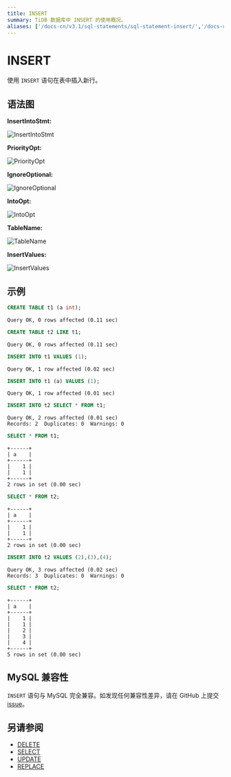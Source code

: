 ```yaml
---
title: INSERT
summary: TiDB 数据库中 INSERT 的使用概况。
aliases: ['/docs-cn/v3.1/sql-statements/sql-statement-insert/','/docs-cn/v3.1/reference/sql/statements/insert/']
---
```


# INSERT

使用 `INSERT` 语句在表中插入新行。

## 语法图

**InsertIntoStmt:**

![InsertIntoStmt](https://docs-download.pingcap.com/media/images/docs-cn/sqlgram/InsertIntoStmt.png)

**PriorityOpt:**

![PriorityOpt](https://docs-download.pingcap.com/media/images/docs-cn/sqlgram/PriorityOpt.png)

**IgnoreOptional:**

![IgnoreOptional](https://docs-download.pingcap.com/media/images/docs-cn/sqlgram/IgnoreOptional.png)

**IntoOpt:**

![IntoOpt](https://docs-download.pingcap.com/media/images/docs-cn/sqlgram/IntoOpt.png)

**TableName:**

![TableName](https://docs-download.pingcap.com/media/images/docs-cn/sqlgram/TableName.png)

**InsertValues:**

![InsertValues](https://docs-download.pingcap.com/media/images/docs-cn/sqlgram/InsertValues.png)

## 示例


```sql
CREATE TABLE t1 (a int);
```

```
Query OK, 0 rows affected (0.11 sec)
```


```sql
CREATE TABLE t2 LIKE t1;
```

```
Query OK, 0 rows affected (0.11 sec)
```


```sql
INSERT INTO t1 VALUES (1);
```

```
Query OK, 1 row affected (0.02 sec)
```


```sql
INSERT INTO t1 (a) VALUES (1);
```

```
Query OK, 1 row affected (0.01 sec)
```


```sql
INSERT INTO t2 SELECT * FROM t1;
```

```
Query OK, 2 rows affected (0.01 sec)
Records: 2  Duplicates: 0  Warnings: 0
```


```sql
SELECT * FROM t1;
```

```
+------+
| a    |
+------+
|    1 |
|    1 |
+------+
2 rows in set (0.00 sec)
```


```sql
SELECT * FROM t2;
```

```
+------+
| a    |
+------+
|    1 |
|    1 |
+------+
2 rows in set (0.00 sec)
```


```sql
INSERT INTO t2 VALUES (2),(3),(4);
```

```
Query OK, 3 rows affected (0.02 sec)
Records: 3  Duplicates: 0  Warnings: 0
```


```sql
SELECT * FROM t2;
```

```
+------+
| a    |
+------+
|    1 |
|    1 |
|    2 |
|    3 |
|    4 |
+------+
5 rows in set (0.00 sec)
```

## MySQL 兼容性

`INSERT` 语句与 MySQL 完全兼容。如发现任何兼容性差异，请在 GitHub 上提交 [issue](https://github.com/pingcap/tidb/issues/new/choose)。

## 另请参阅

* [DELETE](/sql-statements/sql-statement-delete.md)
* [SELECT](/sql-statements/sql-statement-select.md)
* [UPDATE](/sql-statements/sql-statement-update.md)
* [REPLACE](/sql-statements/sql-statement-replace.md)

